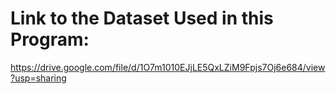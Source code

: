 # Link to the Dataset Used in this Program:

https://drive.google.com/file/d/1O7m1010EJjLE5QxLZiM9Fpjs7Oj6e684/view?usp=sharing
